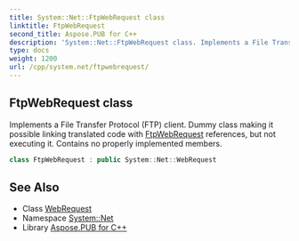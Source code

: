 ```yaml
---
title: System::Net::FtpWebRequest class
linktitle: FtpWebRequest
second_title: Aspose.PUB for C++
description: 'System::Net::FtpWebRequest class. Implements a File Transfer Protocol (FTP) client. Dummy class making it possible linking translated code with FtpWebRequest references, but not executing it. Contains no properly implemented members in C++.'
type: docs
weight: 1200
url: /cpp/system.net/ftpwebrequest/
---
```

## FtpWebRequest class


Implements a File Transfer Protocol (FTP) client. Dummy class making it possible linking translated code with [FtpWebRequest](./) references, but not executing it. Contains no properly implemented members.

```cpp
class FtpWebRequest : public System::Net::WebRequest
```

## See Also

* Class [WebRequest](../webrequest/)
* Namespace [System::Net](../)
* Library [Aspose.PUB for C++](../../)

